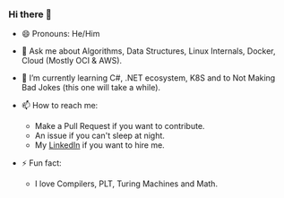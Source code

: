 ### Hi there 👋
- 😄 Pronouns: He/Him
- 💬 Ask me about Algorithms, Data Structures, Linux Internals, Docker, Cloud (Mostly OCI & AWS).
- 🌱 I’m currently learning C#, .NET ecosystem, K8S and to Not Making Bad Jokes (this one will take a while). 

- 📫 How to reach me:
  - Make a Pull Request if you want to contribute.
  - An issue if you can't sleep at night.
  - My [LinkedIn](https://linkedin.com/in/shubhampednekar) if you want to hire me.

- ⚡ Fun fact:
  - I love Compilers, PLT, Turing Machines and Math.
